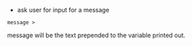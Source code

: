 * ask user for input for a message 

```
message > 
```

message will be the text prepended to the variable printed out.
